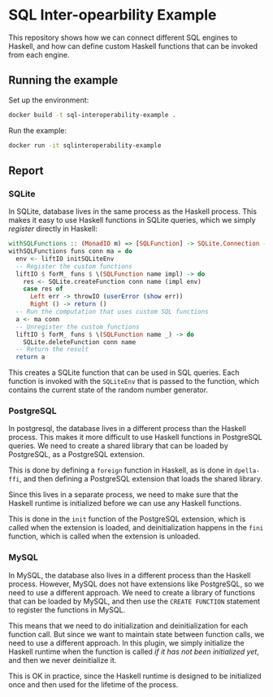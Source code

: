 # SQL Inter-opearbility Example


This repository shows how we can connect different SQL engines to Haskell, and how can define
custom Haskell functions that can be invoked from each engine.


## Running the example

Set up the environment:

```bash
docker build -t sql-interoperability-example .
```

Run the example:

```bash
docker run -it sqlinteroperability-example
```


## Report

### SQLite

In SQLite, database lives in the same process as the Haskell process.
This makes it easy to use Haskell functions in SQLite queries,
which we simply *register* directly in Haskell:

```haskell
withSQLFunctions :: (MonadIO m) => [SQLFunction] -> SQLite.Connection -> (SQLite.Connection -> m a) -> m a
withSQLFunctions funs conn ma = do
  env <- liftIO initSQLiteEnv
  -- Register the custom functions
  liftIO $ forM_ funs $ \(SQLFunction name impl) -> do
    res <- SQLite.createFunction conn name (impl env)
    case res of
      Left err -> throwIO (userError (show err))
      Right () -> return ()
  -- Run the computation that uses custom SQL functions
  a <- ma conn
  -- Unregister the custom functions
  liftIO $ forM_ funs $ \(SQLFunction name _) -> do
    SQLite.deleteFunction conn name
  -- Return the result
  return a
```

This creates a SQLite function that can be used in SQL queries.
Each function is invoked with the `SQLiteEnv` that is passed to the function, which
contains the current state of the random number generator.


### PostgreSQL
In postgresql, the database lives in a different process than the Haskell process.
This makes it more difficult to use Haskell functions in PostgreSQL queries.
We need to create a shared library that can be loaded by PostgreSQL, as a PostgreSQL extension.

This is done by defining a `foreign` function in Haskell, as is done in `dpella-ffi`, and
then defining a PostgreSQL extension that loads the shared library.

Since this lives in a separate process, we need to make sure that the Haskell runtime is initialized
before we can use any Haskell functions.

This is done in the `init` function of the PostgreSQL extension, which is called when the extension is loaded,
and deinitialization happens in the `fini` function, which is called when the extension is unloaded.

### MySQL
In MySQL, the database also lives in a different process than the Haskell process.
However, MySQL does not have extensions like PostgreSQL, so we need to use a different approach.
We need to create a library of functions that can be loaded by MySQL, and then use the `CREATE FUNCTION` statement to register the functions in MySQL.

This means that we need to do initialization and deinitialization for each function call.
But since we want to maintain state between function calls, we need to use a different approach.
In this plugin, we simply initialize the Haskell runtime when the function is called *if it has not been initialized yet*,
and then we never deinitialize it.

This is OK in practice, since the Haskell runtime is designed to be initialized once and then used for the lifetime of the process.

